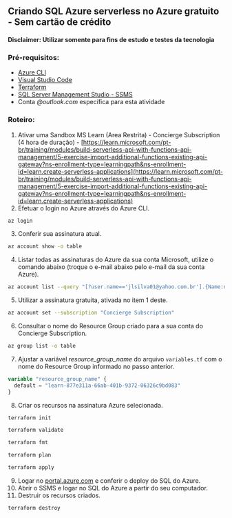 ## Criando SQL Azure serverless no Azure gratuito - Sem cartão de crédito
#### Disclaimer: Utilizar somente para fins de estudo e testes da tecnologia

### Pré-requisitos:

- [Azure CLI](https://learn.microsoft.com/pt-br/cli/azure/)
- [Visual Studio Code](https://code.visualstudio.com/download)
- [Terraform](https://www.terraform.io/downloads)
- [SQL Server Management Studio - SSMS](https://learn.microsoft.com/pt-br/sql/ssms/download-sql-server-management-studio-ssms?view=sql-server-ver16)
- Conta _@outlook.com_ específica para esta atividade


### Roteiro:

1. Ativar uma Sandbox MS Learn (Area Restrita) - Concierge Subscription (4 hora de duração) - 
[https://learn.microsoft.com/pt-br/training/modules/build-serverless-api-with-functions-api-management/5-exercise-import-additional-functions-existing-api-gateway?ns-enrollment-type=learningpath&ns-enrollment-id=learn.create-serverless-applications](https://learn.microsoft.com/pt-br/training/modules/build-serverless-api-with-functions-api-management/5-exercise-import-additional-functions-existing-api-gateway?ns-enrollment-type=learningpath&ns-enrollment-id=learn.create-serverless-applications)
2. Efetuar o login no Azure através do Azure CLI.
```bash  copy
az login
```
3. Conferir sua assinatura atual.
```bash copy
az account show -o table
```
4. Listar todas as assinaturas do Azure da sua conta Microsoft, utilize o comando abaixo (troque o e-mail abaixo pelo e-mail da sua conta Azure).
```bash  copy
az account list --query "[?user.name=='jlsilva01@yahoo.com.br'].{Name:name, ID:id, Default:isDefault}" -o table
```
5. Utilizar a assinatura gratuita, ativada no item 1 deste.
```bash  copy
az account set --subscription "Concierge Subscription"
```
6. Consultar o nome do Resource Group criado para a sua conta do Concierge Subscription.
```bash copy
az group list -o table
```
7. Ajustar a variável *resource_group_name* do arquivo `variables.tf` com o nome do Resource Group informado no passo anterior.
```terraform
variable "resource_group_name" {
  default = "learn-877e311a-66ab-401b-9372-06326c9bd083"
}
```

8. Criar os recursos na assinatura Azure selecionada.
```bash copy
terraform init
```
```bash copy
terraform validate
```
```bash copy
terraform fmt
```
```bash copy
terraform plan
```
```bash copy
terraform apply
```
9. Logar no [portal.azure.com](https://portal.azure.com/) e conferir o deploy do SQL do Azure.
10. Abrir o SSMS e logar no SQL do Azure a partir do seu computador.
11. Destruir os recursos criados.
```bash copy
terraform destroy
```